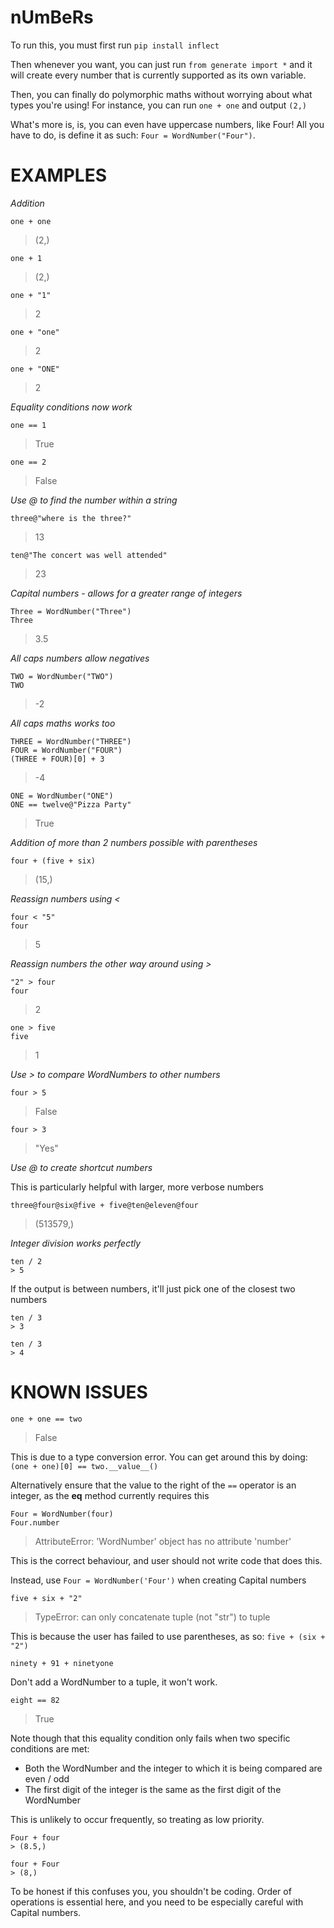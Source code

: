 # nUmBeRs

To run this, you must first run `pip install inflect`

Then whenever you want, you can just run `from generate import *` and it will create every number that is currently supported as its own variable.

Then, you can finally do polymorphic maths without worrying about what types you're using! For instance, you can run `one + one` and output `(2,)`

What's more is, is, you can even have uppercase numbers, like Four! All you have to do, is define it as such: `Four = WordNumber("Four")`.


# EXAMPLES

*Addition*

```
one + one
```
> (2,)

```
one + 1
```
> (2,)

```
one + "1"
```
> 2

```
one + "one"
```
> 2

```
one + "ONE"
```
> 2

*Equality conditions now work*

```
one == 1
```
> True

```
one == 2
```
> False

*Use @ to find the number within a string*
```
three@"where is the three?"
```
> 13

```
ten@"The concert was well attended"
```
> 23

*Capital numbers - allows for a greater range of integers*

```
Three = WordNumber("Three")
Three
```
> 3.5

*All caps numbers allow negatives*

```
TWO = WordNumber("TWO")
TWO
```
> -2

*All caps maths works too*

```
THREE = WordNumber("THREE")
FOUR = WordNumber("FOUR")
(THREE + FOUR)[0] + 3
```
> -4

```
ONE = WordNumber("ONE")
ONE == twelve@"Pizza Party"
```
> True

*Addition of more than 2 numbers possible with parentheses*

```
four + (five + six)
```
> (15,)

*Reassign numbers using <*

```
four < "5"
four
```
> 5

*Reassign numbers the other way around using >*
```
"2" > four
four
```
> 2

```
one > five
five
```
> 1

*Use > to compare WordNumbers to other numbers*

```
four > 5
```
> False

```
four > 3
```
> "Yes"

*Use @ to create shortcut numbers*

This is particularly helpful with larger, more verbose numbers

```
three@four@six@five + five@ten@eleven@four
```
> (513579,)

*Integer division works perfectly*

```
ten / 2
> 5
```

If the output is between numbers, it'll just pick one of the closest two numbers

```
ten / 3
> 3

ten / 3
> 4
```


# KNOWN ISSUES

```
one + one == two
```
> False

This is due to a type conversion error. You can get around this by doing: `(one + one)[0] == two.__value__()`

Alternatively ensure that the value to the right of the `==` operator is an integer, as the __eq__ method currently requires this

```
Four = WordNumber(four)
Four.number
```
> AttributeError: 'WordNumber' object has no attribute 'number'

This is the correct behaviour, and user should not write code that does this.

Instead, use `Four = WordNumber('Four')` when creating Capital numbers

```
five + six + "2"
```
> TypeError: can only concatenate tuple (not "str") to tuple

This is because the user has failed to use parentheses, as so: `five + (six + "2")`

```
ninety + 91 + ninetyone
```
>

Don't add a WordNumber to a tuple, it won't work.

```
eight == 82
```
> True

Note though that this equality condition only fails when two specific conditions are met:
- Both the WordNumber and the integer to which it is being compared are even / odd
- The first digit of the integer is the same as the first digit of the WordNumber

This is unlikely to occur frequently, so treating as low priority.

```
Four + four
> (8.5,)

four + Four
> (8,)
```
To be honest if this confuses you, you shouldn't be coding. Order of operations is essential here, and you need to be especially careful with Capital numbers.
